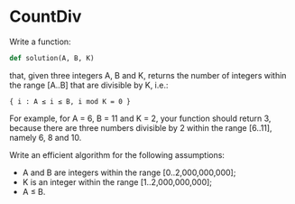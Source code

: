 CountDiv
========

Write a function:

```python
def solution(A, B, K)
```

that, given three integers A, B and K, returns the number of integers within the range [A..B] that are divisible by K, i.e.:

```
{ i : A ≤ i ≤ B, i mod K = 0 }
```

For example, for A = 6, B = 11 and K = 2, your function should return 3, because there are three numbers divisible by 2 within the range [6..11], namely 6, 8 and 10.

Write an efficient algorithm for the following assumptions:

* A and B are integers within the range [0..2,000,000,000];
* K is an integer within the range [1..2,000,000,000];
* A ≤ B.
	